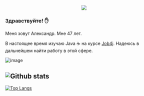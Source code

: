 <div id="header" align="center">
  <img src=https://media.giphy.com/media/v1.Y2lkPTc5MGI3NjExMGt6NWYycjAxMmZqMmY4Nm5oeTN3cHozZnN4YzRodTE2NW84OXlzYSZlcD12MV9pbnRlcm5hbF9naWZfYnlfaWQmY3Q9cw/n1NLjLW22bhxUKCfyD/giphy. gifwidth="100"/>
</div>
  
### Здравствуйте! :hand:
Меня зовут Александр. Мне 47 лет.

В настоящее время изучаю Java ☕ на курсе [Job4j](https://job4j.ru/). Надеюсь в дальнейшем найти работу в этой сфере.



![image](https://github.com/ShurikElabuga/ShurikElabuga/assets/124162973/4dcefa21-5df8-4554-945b-52ee907a9535)

![Github stats](https://github-readme-stats.vercel.app/api?username=ShurikElabuga&hide=stars,prs,issues,contribs)
-
[![Top Langs](https://github-readme-stats.vercel.app/api/top-langs/?username=ShurikElabuga&layout=compact)](https://github.com/ShurekElabuga/github-readme-stats)


<!--
**ShurikElabuga/ShurikElabuga** is a ✨ _special_ ✨ repository because its `README.md` (this file) appears on your GitHub profile.

Here are some ideas to get you started:

- 🔭 I’m currently working on ...
- 🌱 I’m currently learning ...
- 👯 I’m looking to collaborate on ...
- 🤔 I’m looking for help with ...
- 💬 Ask me about ...
- 📫 How to reach me: ...
- 😄 Pronouns: ...
- ⚡ Fun fact: ...
-->
